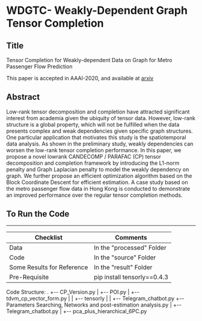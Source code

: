 # WDGTC- Weakly-Dependent Graph Tensor Completion

## Title
Tensor Completion for Weakly-dependent Data on Graph for Metro Passenger Flow Prediction

This paper is accepted in AAAI-2020, and available at [arxiv](https://arxiv.org/abs/1912.05693)

## Abstract
Low-rank tensor decomposition and completion have attracted significant interest from academia given the ubiquity
of tensor data. However, low-rank structure is a global property, which will not be fulfilled when the data presents complex
and weak dependencies given specific graph structures. One particular application that motivates this study is the spatiotemporal
data analysis. As shown in the preliminary study, weakly dependencies can worsen the low-rank tensor completion performance. In this paper, we propose a novel lowrank CANDECOMP / PARAFAC (CP) tensor decomposition and completion framework by introducing the L1-norm penalty and Graph Laplacian penalty to model the weakly dependency on graph. We further propose an efficient optimization algorithm based on the Block Coordinate Descent for efficient estimation. A case study based on the metro passenger flow data in Hong Kong is conducted to demonstrate an improved performance over the regular tensor completion methods.

## To Run the Code

----------------------------------------------
| Checklist | Comments |
|----------------|----------------------|
| Data | In the "processed" Folder |
| Code | In the "source" Folder |
| Some Results for Reference | In the "result" Folder|
| Pre-Requisite| pip install tensorly==0.4.3|

Code Structure:
.
+-- CP_Version.py
|   +-- POI.py
|   +-- tdvm_cp_vector_form.py
|   |   +-- tensorly
|   |   +-- Telegram_chatbot.py
+-- Parameters Searching, Networks and post-estimation analysis.py
|   +-- Telegram_chatbot.py
|   +-- pca_plus_hierarchical_6PC.py
